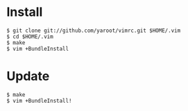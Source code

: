 
# Install

    $ git clone git://github.com/yaroot/vimrc.git $HOME/.vim
    $ cd $HOME/.vim
    $ make
    $ vim +BundleInstall


# Update

    $ make
    $ vim +BundleInstall!

